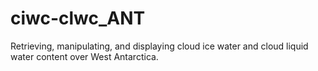 # ciwc-clwc_ANT
Retrieving, manipulating, and displaying cloud ice water and cloud liquid water content over West Antarctica.
